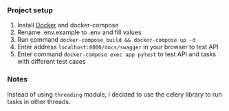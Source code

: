 ### Project setup
1. Install [Docker](https://docs.docker.com/get-docker/) and docker-compose
2. Rename .env.example to .env and fill values
3. Run command `docker-compose build && docker-compose up -d`
4. Enter address `localhost:8000/docs/swagger` in your browser to test API
5. Enter command `docker-compose exec app pytest` to test API and tasks with different test cases

### Notes
Instead of using `threading` module, I decided to use the celery library to run tasks in other threads.